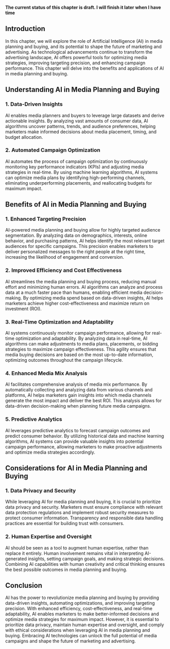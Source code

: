 **The current status of this chapter is draft. I will finish it later when I have time**

Introduction
------------

In this chapter, we will explore the role of Artificial Intelligence (AI) in media planning and buying, and its potential to shape the future of marketing and advertising. As technological advancements continue to transform the advertising landscape, AI offers powerful tools for optimizing media strategies, improving targeting precision, and enhancing campaign performance. This chapter will delve into the benefits and applications of AI in media planning and buying.

Understanding AI in Media Planning and Buying
---------------------------------------------

### 1. Data-Driven Insights

AI enables media planners and buyers to leverage large datasets and derive actionable insights. By analyzing vast amounts of consumer data, AI algorithms uncover patterns, trends, and audience preferences, helping marketers make informed decisions about media placement, timing, and budget allocation.

### 2. Automated Campaign Optimization

AI automates the process of campaign optimization by continuously monitoring key performance indicators (KPIs) and adjusting media strategies in real-time. By using machine learning algorithms, AI systems can optimize media plans by identifying high-performing channels, eliminating underperforming placements, and reallocating budgets for maximum impact.

Benefits of AI in Media Planning and Buying
-------------------------------------------

### 1. Enhanced Targeting Precision

AI-powered media planning and buying allow for highly targeted audience segmentation. By analyzing data on demographics, interests, online behavior, and purchasing patterns, AI helps identify the most relevant target audiences for specific campaigns. This precision enables marketers to deliver personalized messages to the right people at the right time, increasing the likelihood of engagement and conversion.

### 2. Improved Efficiency and Cost Effectiveness

AI streamlines the media planning and buying process, reducing manual effort and minimizing human errors. AI algorithms can analyze and process data at a much faster pace than humans, enabling efficient media decision-making. By optimizing media spend based on data-driven insights, AI helps marketers achieve higher cost-effectiveness and maximize return on investment (ROI).

### 3. Real-Time Optimization and Adaptability

AI systems continuously monitor campaign performance, allowing for real-time optimization and adaptability. By analyzing data in real-time, AI algorithms can make adjustments to media plans, placements, or bidding strategies to maximize campaign effectiveness. This agility ensures that media buying decisions are based on the most up-to-date information, optimizing outcomes throughout the campaign lifecycle.

### 4. Enhanced Media Mix Analysis

AI facilitates comprehensive analysis of media mix performance. By automatically collecting and analyzing data from various channels and platforms, AI helps marketers gain insights into which media channels generate the most impact and deliver the best ROI. This analysis allows for data-driven decision-making when planning future media campaigns.

### 5. Predictive Analytics

AI leverages predictive analytics to forecast campaign outcomes and predict consumer behavior. By utilizing historical data and machine learning algorithms, AI systems can provide valuable insights into potential campaign performance, allowing marketers to make proactive adjustments and optimize media strategies accordingly.

Considerations for AI in Media Planning and Buying
--------------------------------------------------

### 1. Data Privacy and Security

While leveraging AI for media planning and buying, it is crucial to prioritize data privacy and security. Marketers must ensure compliance with relevant data protection regulations and implement robust security measures to protect consumer information. Transparency and responsible data handling practices are essential for building trust with consumers.

### 2. Human Expertise and Oversight

AI should be seen as a tool to augment human expertise, rather than replace it entirely. Human involvement remains vital in interpreting AI-generated insights, setting campaign goals, and making strategic decisions. Combining AI capabilities with human creativity and critical thinking ensures the best possible outcomes in media planning and buying.

Conclusion
----------

AI has the power to revolutionize media planning and buying by providing data-driven insights, automating optimizations, and improving targeting precision. With enhanced efficiency, cost-effectiveness, and real-time adaptability, AI enables marketers to make better-informed decisions and optimize media strategies for maximum impact. However, it is essential to prioritize data privacy, maintain human expertise and oversight, and comply with ethical considerations when leveraging AI in media planning and buying. Embracing AI technologies can unlock the full potential of media campaigns and shape the future of marketing and advertising.
